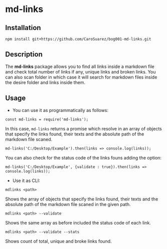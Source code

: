# md-links

## Installation

`npm install git+https://github.com/CaroSuarez/bog001-md-links.git`

## Description

The **md-links** package allows you to find all links inside a markdown file and check total number of links if any, unique links and broken links. You can also scan folder in which case it will search for markdown files inside the desire folder and links inside them. 

## Usage

* You can use it as programmatically as follows:

```
const md-links = require('md-links');
```

In this case, `md-links` returns a promise which resolve in an array of objects that specify the links found, their texts and the absolute path of the markdown file scaned. 

```
md-links('C:/Desktop/Example').then(links => console.log(links));
```

You can also check for the status code of the links founs adding the option:


```
md-links('C:/Desktop/Example', {validate : true}).then(links => console.log(links));
```



* Use it as CLI:

`mdlinks <path>`

Shows the array of objects that specify the links found, their texts and the absolute path of the markdown file scaned in the given path. 


`mdlinks <path> --validate`

Shows the same array as before included the status code of each link.

`mdlinks <path> --validate --stats`

Shows count of total, unique and broke links found.



